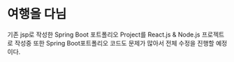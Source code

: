 # 여행을 다님

기존 jsp로 작성한 Spring Boot 포트폴리오 Project를 React.js & Node.js 프로젝트로 작성중 또한 Spring Boot포트폴리오 코드도 문제가 많아서 전체 수정을 진행할 예정이다.
